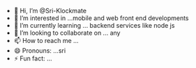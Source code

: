- 👋 Hi, I’m @Sri-Klockmate
- 👀 I’m interested in ...mobile and web front end developments
- 🌱 I’m currently learning ... backend services like node js
- 💞️ I’m looking to collaborate on ... any
- 📫 How to reach me ...
- 😄 Pronouns: ...sri
- ⚡ Fun fact: ...

<!---
Sri-Klockmate/Sri-Klockmate is a ✨ special ✨ repository because its `README.md` (this file) appears on your GitHub profile.
You can click the Preview link to take a look at your changes.
--->
